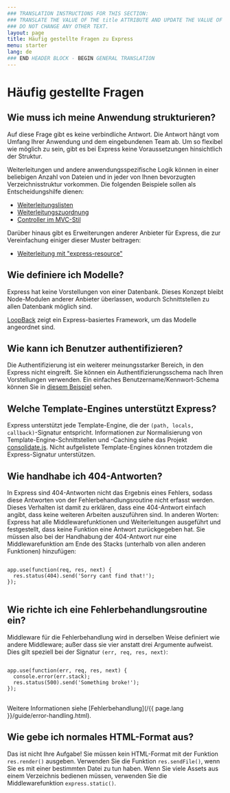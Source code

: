 ```yaml
---
### TRANSLATION INSTRUCTIONS FOR THIS SECTION:
### TRANSLATE THE VALUE OF THE title ATTRIBUTE AND UPDATE THE VALUE OF THE lang ATTRIBUTE.
### DO NOT CHANGE ANY OTHER TEXT.
layout: page
title: Häufig gestellte Fragen zu Express
menu: starter
lang: de
### END HEADER BLOCK - BEGIN GENERAL TRANSLATION
---
```


# Häufig gestellte Fragen

## Wie muss ich meine Anwendung strukturieren?

Auf diese Frage gibt es keine verbindliche Antwort. Die Antwort hängt vom Umfang Ihrer Anwendung und dem eingebundenen Team ab. Um so flexibel wie möglich zu sein, gibt es bei Express keine Voraussetzungen hinsichtlich der Struktur.

Weiterleitungen und andere anwendungsspezifische Logik können in einer beliebigen Anzahl von Dateien und in jeder von Ihnen bevorzugten Verzeichnisstruktur vorkommen. Die folgenden Beispiele sollen als Entscheidungshilfe dienen:


* [Weiterleitungslisten](https://github.com/strongloop/express/blob/4.13.1/examples/route-separation/index.js#L32-47)
* [Weiterleitungszuordnung](https://github.com/strongloop/express/blob/4.13.1/examples/route-map/index.js#L52-L66)
* [Controller im MVC-Stil](https://github.com/strongloop/express/tree/master/examples/mvc)

Darüber hinaus gibt es Erweiterungen anderer Anbieter für Express, die zur Vereinfachung einiger dieser Muster beitragen:

* [Weiterleitung mit "express-resource"](https://github.com/expressjs/express-resource)

## Wie definiere ich Modelle?

Express hat keine Vorstellungen von einer Datenbank. Dieses Konzept bleibt Node-Modulen anderer Anbieter überlassen, wodurch Schnittstellen zu allen Datenbank möglich sind.

[LoopBack](http://loopback.io) zeigt ein Express-basiertes Framework, um das Modelle angeordnet sind.

## Wie kann ich Benutzer authentifizieren?

Die Authentifizierung ist ein weiterer meinungsstarker Bereich, in den Express nicht eingreift. Sie können ein Authentifizierungsschema nach Ihren Vorstellungen verwenden. Ein einfaches Benutzername/Kennwort-Schema können Sie in [diesem Beispiel](https://github.com/strongloop/express/tree/master/examples/auth) sehen.


## Welche Template-Engines unterstützt Express?

Express unterstützt jede Template-Engine, die der `(path, locals, callback)`-Signatur entspricht. Informationen zur Normalisierung von Template-Engine-Schnittstellen und -Caching siehe das Projekt [consolidate.js](https://github.com/visionmedia/consolidate.js). Nicht aufgelistete Template-Engines können trotzdem die Express-Signatur unterstützen.

## Wie handhabe ich 404-Antworten?

In Express sind 404-Antworten nicht das Ergebnis eines Fehlers, sodass diese Antworten von der Fehlerbehandlungsroutine nicht erfasst werden. Dieses Verhalten ist damit zu erklären, dass eine 404-Antwort einfach angibt, dass keine weiteren Arbeiten auszuführen sind. In anderen Worten: Express hat alle Middlewarefunktionen und Weiterleitungen ausgeführt und festgestellt, dass keine Funktion eine Antwort zurückgegeben hat. Sie müssen also bei der Handhabung der 404-Antwort nur eine Middlewarefunktion am Ende des Stacks (unterhalb von allen anderen Funktionen) hinzufügen:

<pre>
<code class="language-javascript" translate="no">
app.use(function(req, res, next) {
  res.status(404).send('Sorry cant find that!');
});
</code>
</pre>

## Wie richte ich eine Fehlerbehandlungsroutine ein?

Middleware für die Fehlerbehandlung wird in derselben Weise definiert wie andere Middleware; außer dass sie vier anstatt drei Argumente aufweist. Dies gilt speziell bei der Signatur `(err, req, res, next)`:

<pre>
<code class="language-javascript" translate="no">
app.use(function(err, req, res, next) {
  console.error(err.stack);
  res.status(500).send('Something broke!');
});
</code>
</pre>

Weitere Informationen siehe [Fehlerbehandlung](/{{ page.lang }}/guide/error-handling.html).

## Wie gebe ich normales HTML-Format aus?

Das ist nicht Ihre Aufgabe! Sie müssen kein HTML-Format mit der Funktion `res.render()` ausgeben. Verwenden Sie die Funktion `res.sendFile()`, wenn Sie es mit einer bestimmten Datei zu tun haben. Wenn Sie viele Assets aus einem Verzeichnis bedienen müssen, verwenden Sie die Middlewarefunktion `express.static()`.
